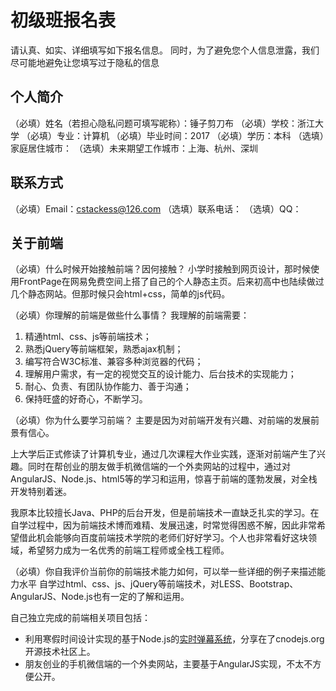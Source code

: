 # 初级班报名表

请认真、如实、详细填写如下报名信息。
同时，为了避免您个人信息泄露，我们尽可能地避免让您填写过于隐私的信息

## 个人简介

（必填）姓名（若担心隐私问题可填写昵称）：锤子剪刀布
（必填）学校：浙江大学
（必填）专业：计算机
（必填）毕业时间：2017
（必填）学历：本科
（选填）家庭居住城市：
（选填）未来期望工作城市：上海、杭州、深圳

## 联系方式

（必填）Email：cstackess@126.com
（选填）联系电话：
（选填）QQ：

## 关于前端

（必填）什么时候开始接触前端？因何接触？
小学时接触到网页设计，那时候使用FrontPage在网易免费空间上搭了自己的个人静态主页。后来初高中也陆续做过几个静态网站。但那时候只会html+css，简单的js代码。

（必填）你理解的前端是做些什么事情？
我理解的前端需要：
1. 精通html、css、js等前端技术；
2. 熟悉jQuery等前端框架，熟悉ajax机制；
3. 编写符合W3C标准、兼容多种浏览器的代码；
4. 理解用户需求，有一定的视觉交互的设计能力、后台技术的实现能力；
5. 耐心、负责、有团队协作能力、善于沟通；
6. 保持旺盛的好奇心，不断学习。

（必填）你为什么要学习前端？
主要是因为对前端开发有兴趣、对前端的发展前景有信心。

上大学后正式修读了计算机专业，通过几次课程大作业实践，逐渐对前端产生了兴趣。同时在帮创业的朋友做手机微信端的一个外卖网站的过程中，通过对AngularJS、Node.js、html5等的学习和运用，惊喜于前端的蓬勃发展，对全栈开发特别着迷。

我原本比较擅长Java、PHP的后台开发，但是前端技术一直缺乏扎实的学习。在自学过程中，因为前端技术博而难精、发展迅速，时常觉得困惑不解，因此非常希望借此机会能够向百度前端技术学院的老师们好好学习。个人也非常看好这块领域，希望努力成为一名优秀的前端工程师或全栈工程师。

（必填）你自我评价当前你的前端技术能力如何，可以举一些详细的例子来描述能力水平
自学过html、css、js、jQuery等前端技术，对LESS、Bootstrap、AngularJS、Node.js也有一定的了解和运用。

自己独立完成的前端相关项目包括：
* 利用寒假时间设计实现的基于Node.js的[实时弹幕系统](https://cnodejs.org/topic/54fd8d4a1e9291e16a7b3598)，分享在了cnodejs.org开源技术社区上。
* 朋友创业的手机微信端的一个外卖网站，主要基于AngularJS实现，不太不方便公开。
